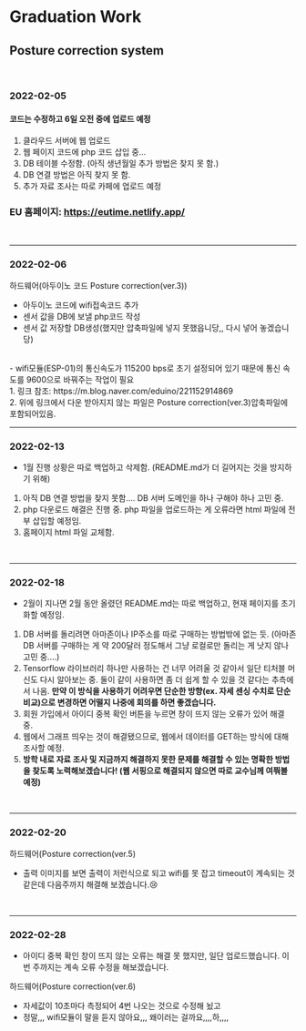# Graduation Work

## Posture correction system

<br/>

### 2022-02-05

#### 코드는 수정하고 6일 오전 중에 업로드 예정
1. 클라우드 서버에 웹 업로드
2. 웹 페이지 코드에 php 코드 삽입 중...
3. DB 테이블 수정함. (아직 생년월일 추가 방법은 찾지 못 함.)
4. DB 연결 방법은 아직 찾지 못 함.
5. 추가 자료 조사는 따로 카페에 업로드 예정

### EU 홈페이지: https://eutime.netlify.app/

<br/>

---
### 2022-02-06

하드웨어(아두이노 코드 Posture correction(ver.3))
- 아두이노 코드에 wifi접속코드 추가
- 센서 값을 DB에 보낼 php코드 작성
- 센서 값 저장할 DB생성(했지만 압축파일에 넣지 못했읍니당,, 다시 넣어 놓겠습니당)
<br/>
- wifi모듈(ESP-01)의 통신속도가 115200 bps로 초기 설정되어 있기 때문에 통신 속도를 9600으로 바꿔주는 작업이 필요 </br>
  1. 링크 참조: https://m.blog.naver.com/eduino/221152914869 </br>
  2. 위에 링크에서 다운 받아지지 않는 파일은 Posture correction(ver.3)압축파일에 포함되어있음.


<br/>

---
### 2022-02-13

- 1월 진행 상황은 따로 백업하고 삭제함. (README.md가 더 길어지는 것을 방지하기 위해)
1. 아직 DB 연결 방법을 찾지 못함.... DB 서버 도메인을 하나 구해야 하나 고민 중.
2. php 다운로드 해결은 진행 중. php 파일을 업로드하는 게 오류라면 html 파일에 전부 삽입할 예정임.
3. 홈페이지 html 파일 교체함.


<br/>

---
### 2022-02-18

- 2월이 지나면 2월 동안 올렸던 README.md는 따로 백업하고, 현재 페이지를 초기화할 예정임.

1. DB 서버를 돌리려면 아마존이나 IP주소를 따로 구매하는 방법밖에 없는 듯. (아마존 DB 서버를 구매하는 게 약 200달러 정도해서 그냥 로컬로만 돌리는 게 낫지 않나 고민 중....)
2. Tensorflow 라이브러리 하나만 사용하는 건 너무 어려울 것 같아서 일단 티처블 머신도 다시 알아보는 중. 둘이 같이 사용하면 좀 더 쉽게 할 수 있을 것 같다는 추측에서 나옴. **만약 이 방식을 사용하기 어려우면 단순한 방향(ex. 자세 센싱 수치로 단순 비교)으로 변경하면 어떨지 나중에 회의를 하면 좋겠습니다.**
3. 회원 가입에서 아이디 중복 확인 버튼을 누르면 창이 뜨지 않는 오류가 있어 해결 중.
4. 웹에서 그래프 띄우는 것이 해결됐으므로, 웹에서 데이터를 GET하는 방식에 대해 조사할 예정.
5. **방학 내로 자료 조사 및 지금까지 해결하지 못한 문제를 해결할 수 있는 명확한 방법을 찾도록 노력해보겠습니다! (웹 서핑으로 해결되지 않으면 따로 교수님께 여쭤볼 예정)**


<br/>


---
### 2022-02-20

하드웨어(Posture correction(ver.5)
- 출력 이미지를 보면 출력이 저런식으로 되고 wifi를 못 잡고 timeout이 계속되는 것 같은데 다음주까지 해결해 보겠습니다.😢


<br/>


---
### 2022-02-28

- 아이디 중복 확인 창이 뜨지 않는 오류는 해결 못 했지만, 일단 업로드했습니다. 이번 주까지는 계속 오류 수정을 해보겠습니다.

하드웨어(Posture correction(ver.6)
- 자세값이 10초마다 측정되어 4번 나오는 것으로 수정해 뇠고 
- 정말,,, wifi모듈이 말을 듣지 않아요,,, 왜이러는 걸까요,,,,하,,,,

<br/>
